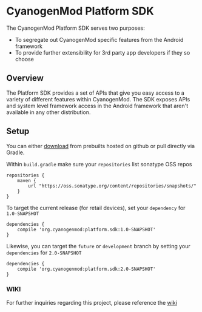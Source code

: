 # CyanogenMod Platform SDK

The CyanogenMod Platform SDK serves two purposes:

* To segregate out CyanogenMod specific features from the Android framework
* To provide further extensibility for 3rd party app developers if they so choose

## Overview

The Platform SDK provides a set of APIs that give you easy access to a variety of different features within CyanogenMod. The SDK exposes APIs and system level framework access in the Android framework that aren't available in any other distribution.

## Setup

You can either [download](https://github.com/CyanogenMod/android_prebuilts_cmsdk/tree/master/current) from prebuilts hosted on github or pull directly via Gradle.

Within `build.gradle` make sure your `repositories` list sonatype OSS repos

```
repositories {
    maven {
        url "https://oss.sonatype.org/content/repositories/snapshots/"
    }
}
```

To target the current release (for retail devices), set your `dependency` for `1.0-SNAPSHOT`

```
dependencies {
    compile 'org.cyanogenmod:platform.sdk:1.0-SNAPSHOT'
}
```

Likewise, you can target the `future` or `development` branch by setting your `dependencies` for `2.0-SNAPSHOT`

```
dependencies {
    compile 'org.cyanogenmod:platform.sdk:2.0-SNAPSHOT'
}
```

### WIKI

For further inquiries regarding this project, please reference the [wiki](https://github.com/CyanogenMod/cm_platform_sdk/wiki)
